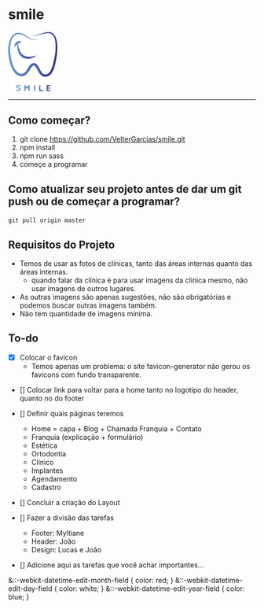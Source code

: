 # smile
<img src="assets/images/logo.svg" width="100px">
<hr />

## Como começar?
1. git clone https://github.com/VelterGarcias/smile.git
2. npm install
3. npm run sass
4. começe a programar

## Como atualizar seu projeto antes de dar um git push ou de começar a programar?
```
git pull origin master
```

## Requisitos do Projeto
- Temos de usar as fotos de clínicas, tanto das áreas internas quanto das áreas internas.
    - quando falar da clínica é para usar imagens da clinica mesmo, não usar imagens de outros lugares.
- As outras imagens são apenas sugestões, não são obrigatórias e podemos buscar outras imagens também.
- Não tem quantidade de imagens mínima.




## To-do

- [x] Colocar o favicon
    - Temos apenas um problema: o site favicon-generator não gerou os favicons com fundo transparente.
- [] Colocar link para voltar para a home tanto no logotipo do header, quanto no do footer
- [] Definir quais páginas teremos
    - Home = capa + Blog + Chamada Franquia + Contato
    - Franquia (explicação + formulário)
    - Estética
    - Ortodontia
    - Clínico
    - Implantes
    - Agendamento
    - Cadastro


- [] Concluir a criação do Layout
- [] Fazer a divisão das tarefas
    - Footer: Myltiane
    - Header: João
    - Design: Lucas e João

- [] Adicione aqui as tarefas que você achar importantes...


&::-webkit-datetime-edit-month-field {
    color: red;
  }
  &::-webkit-datetime-edit-day-field {
    color: white;
  }
  &::-webkit-datetime-edit-year-field {
    color: blue;
  }

